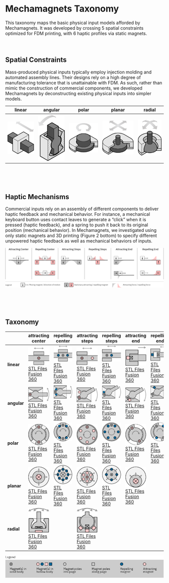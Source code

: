 # Mechamagnets Taxonomy

This taxonomy maps the basic physical input models afforded by Mechamagnets. It was developed by crossing 5 spatial constraints optimized for FDM printing, with 6 haptic profiles via static magnets.
<br><br><br>

## Spatial Constraints

Mass-produced physical inputs typically employ injection molding and automated assembly lines. Their designs rely on a high degree of manufacturing tolerance that is unattainable with FDM. As such, rather than mimic the construction of commercial components, we developed Mechamagnets by deconstructing existing physical inputs into simpler models.

| linear | angular | polar | planar | radial |
| --- | --- | --- | --- | --- |
|![linear spatial constraint](linear/spatialconstraint_linear.png)|![angular spatial constraint](angular/spatialconstraint_angular.png)|![polar spatial constraint](polar/spatialconstraint_polar.png)|![planar spatial constraint](planar/spatialconstraint_planar.png)|![radial spatial constraint](radial/spatialconstraint_radial.png)|

<br><br><br>

## Haptic Mechanisms

Commercial inputs rely on an assembly of different components to deliver haptic feedback and mechanical behavior. For instance, a mechanical keyboard button uses contact leaves to generate a “click” when it is pressed (haptic feedback), and a spring to push it back to its original position (mechanical behavior). In Mechamagnets, we investigated using only static magnets and 3D printing (Figure 2 bottom) to specify different unpowered haptic feedback as well as mechanical behaviors of inputs.

![haptic mechanisms](hapticmechanisms.png)

<br><br><br>

## Taxonomy

| | attracting<br>center | repelling<br>center | attracting<br>steps | repelling<br>steps | attracting<br>end | repelling<br>end |
| --- | --- | --- | --- | --- | --- | --- |
| **linear** | ![linear x attacting center](linear/linear_attracting-center/linear_attracting-center.png)<br>[STL Files](linear/linear_attracting-center)<br>[Fusion 360](https://a360.co/2qmrZ0z) | ![linear x repelling center](linear/linear_repelling-center/linear_repelling-center.png)<br>[STL Files](linear/linear_repelling-center)<br>[Fusion 360](https://a360.co/2CTjDoC) | ![linear x attacting steps](linear/linear_attracting-steps/linear_attracting-steps.png)<br>[STL Files](linear/linear_attracting-steps)<br>[Fusion 360](https://a360.co/2QciaNM) | ![linear x repelling steps](linear/linear_repelling-steps/linear_repelling-steps.png)<br>[STL Files](linear/linear_repelling-steps)<br>[Fusion 360](https://a360.co/2CTtLh6) | ![linear x attacting end](linear/linear_attracting-end/linear_attracting-end.png)<br>[STL Files](linear/linear_attracting-end)<br>[Fusion 360](https://a360.co/2P4Ywqs) | ![linear x repelling end](linear/linear_repelling-end/linear_repelling-end.png)<br>[STL Files](linear/linear_repelling-end)<br>[Fusion 360](https://a360.co/2qoJdKs) |
| **angular** | ![angular x attacting center](angular/angular_attracting-center/angular_attracting-center.png)<br>[STL Files](angular/angular_attracting-center)<br>[Fusion 360](https://a360.co/2qpvH9G) | ![angular x repelling center](angular/angular_repelling-center/angular_repelling-center.png)<br>[STL Files](angular/angular_repelling-center)<br>[Fusion 360](https://a360.co/2CUSt0w) | ![angular x attacting steps](angular/angular_attracting-steps/angular_attracting-steps.png)<br>[STL Files](angular/angular_attracting-steps)<br>[Fusion 360](https://a360.co/2P2tEaq) | ![angular x repelling steps](angular/angular_repelling-steps/angular_repelling-steps.png)<br>[STL Files](angular/angular_repelling-steps)<br>[Fusion 360](https://a360.co/2qoea1K) | ![angular x attacting end](angular/angular_attracting-end/angular_attracting-end.png)<br>[STL Files](angular/angular_attracting-end)<br>[Fusion 360](https://a360.co/2CVcvb6) | ![angular x repelling end](angular/angular_repelling-end/angular_repelling-end.png)<br>[STL Files](angular/angular_repelling-end)<br>[Fusion 360](https://a360.co/2CYElDk) |
| **polar** | ![polar x attacting center](polar/polar_attracting-center/polar_attracting-center.png)<br>[STL Files](polar/polar_attracting-center)<br>[Fusion 360](https://a360.co/2CVeT1y) | ![polar x repelling center](polar/polar_repelling-center/polar_repelling-center.png)<br>[STL Files](polar/polar_repelling-center)<br>[Fusion 360](https://a360.co/2qvsPIx) | ![polar x attacting steps](polar/polar_attracting-steps/polar_attracting-steps.png)<br>[STL Files](polar/polar_attracting-steps)<br>[Fusion 360](https://a360.co/2CRoc2N) | ![polar x repelling steps](polar/polar_repelling-steps/polar_repelling-steps.png)<br>[STL Files](polar/polar_repelling-steps)<br>[Fusion 360](https://a360.co/2qqlvxr) | ![polar x attacting end](polar/polar_attracting-end/polar_attracting-end.png)<br>[STL Files](polar/polar_attracting-end)<br>[Fusion 360](https://a360.co/2CUTGF6) | ![polar x repelling end](polar/polar_repelling-end/polar_repelling-end.png)<br>[STL Files](polar/polar_repelling-end)<br>[Fusion 360](https://a360.co/2qo1E1X) |
| **planar** | ![planar x attacting center](planar/planar_attracting-center/planar_attracting-center.png)<br>[STL Files](planar/planar_attracting-center)<br>[Fusion 360](https://a360.co/2Qax5rS) | ![planar x repelling center](planar/planar_repelling-center/planar_repelling-center.png)<br>[STL Files](planar/planar_repelling-center)<br>[Fusion 360](https://a360.co/2CVDOlG) | ![planar x attacting steps](planar/planar_attracting-steps/planar_attracting-steps.png)<br>[STL Files](planar/planar_attracting-steps)<br>[Fusion 360](https://a360.co/2CST0A9) | ![planar x repelling steps](planar/planar_repelling-steps/planar_repelling-steps.png)<br>[STL Files](planar/planar_repelling-steps)<br>[Fusion 360](https://a360.co/2qlUNGm) | ![planar x attacting end](planar/planar_attracting-end/planar_attracting-end.png)<br>[STL Files](planar/planar_attracting-end)<br>[Fusion 360](https://a360.co/2CTwSFO) | |
| **radial** |  ![radial x attacting center](radial/radial_attracting-center/radial_attracting-center.png)<br>[STL Files](radial/radial_attracting-center)<br>[Fusion 360](https://a360.co/2CWUr0f) | |  ![radial x attacting steps](radial/radial_attracting-steps/radial_attracting-steps.png)<br>[STL Files](radial/radial_attracting-steps)<br>[Fusion 360](https://a360.co/2CT3n6S) | | | |

![Legend](taxonomy_legend.png)